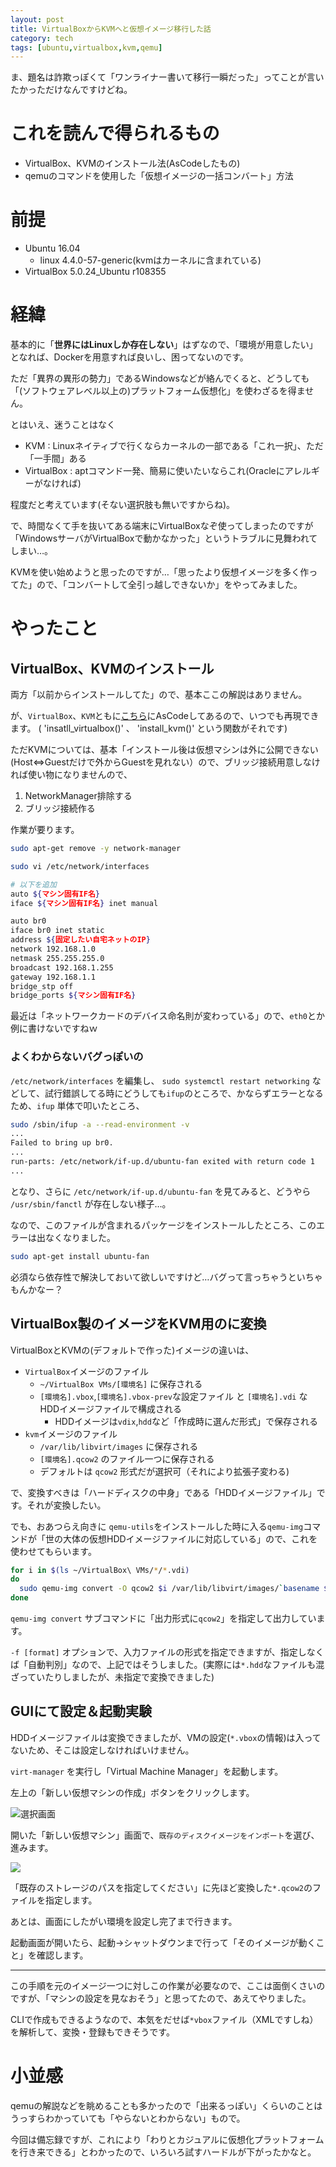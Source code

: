 ```yaml
---
layout: post
title: VirtualBoxからKVMへと仮想イメージ移行した話
category: tech
tags: [ubuntu,virtualbox,kvm,qemu]
---
```


ま、題名は詐欺っぽくて「ワンライナー書いて移行一瞬だった」ってことが言いたかっただけなんですけどね。

# これを読んで得られるもの

- VirtualBox、KVMのインストール法(AsCodeしたもの)
- qemuのコマンドを使用した「仮想イメージの一括コンバート」方法

# 前提

- Ubuntu 16.04
  - linux 4.4.0-57-generic(kvmはカーネルに含まれている)
- VirtualBox 5.0.24_Ubuntu r108355

# 経緯

基本的に「__世界にはLinuxしか存在しない__」はずなので、「環境が用意したい」となれば、Dockerを用意すれば良いし、困ってないのです。

ただ「異界の異形の勢力」であるWindowsなどが絡んでくると、どうしても「(ソフトウェアレベル以上の)プラットフォーム仮想化」を使わざるを得ません。

とはいえ、迷うことはなく

- KVM : Linuxネイティブで行くならカーネルの一部である「これ一択」、ただ「一手間」ある
- VirtualBox : aptコマンド一発、簡易に使いたいならこれ(Oracleにアレルギーがなければ)

程度だと考えています(そない選択肢も無いですからね)。

で、時間なくて手を抜いてある端末にVirtualBoxなぞ使ってしまったのですが「WindowsサーバがVirtualBoxで動かなかった」というトラブルに見舞われてしまい…。

KVMを使い始めようと思ったのですが…「思ったより仮想イメージを多く作ってた」ので、「コンバートして全引っ越しできないか」をやってみました。

# やったこと

## VirtualBox、KVMのインストール

両方「以前からインストールしてた」ので、基本ここの解説はありません。

が、`VirtualBox`、`KVM`ともに[こちら](https://github.com/kazuhito-m/dockers/blob/master/scripts/fabric_ubuntu_standard/fabfile.py)にAsCodeしてあるので、いつでも再現できます。 ( 'insatll_virtualbox()' 、 'install_kvm()' という関数がそれです)

ただKVMについては、基本「インストール後は仮想マシンは外に公開できない(Host⇔Guestだけで外からGuestを見れない）ので、ブリッジ接続用意しなければ使い物になりませんので、

1. NetworkManager排除する
0. ブリッジ接続作る

作業が要ります。

```bash
sudo apt-get remove -y network-manager
```

```bash
sudo vi /etc/network/interfaces

# 以下を追加
auto ${マシン固有IF名}
iface ${マシン固有IF名} inet manual

auto br0
iface br0 inet static
address ${固定したい自宅ネットのIP}
network 192.168.1.0
netmask 255.255.255.0
broadcast 192.168.1.255
gateway 192.168.1.1
bridge_stp off
bridge_ports ${マシン固有IF名}
```

最近は「ネットワークカードのデバイス命名則が変わっている」ので、`eth0`とか例に書けないですねｗ

### よくわからないバグっぽいの

`/etc/network/interfaces` を編集し、 `sudo systemctl restart networking` などして、試行錯誤してる時にどうしても`ifup`のところで、かならずエラーとなるため、`ifup` 単体で叩いたところ、

```bash
sudo /sbin/ifup -a --read-environment -v
...
Failed to bring up br0.
...
run-parts: /etc/network/if-up.d/ubuntu-fan exited with return code 1
...
```

となり、さらに `/etc/network/if-up.d/ubuntu-fan` を見てみると、どうやら `/usr/sbin/fanctl` が存在しない様子…。

なので、このファイルが含まれるパッケージをインストールしたところ、このエラーは出なくなりました。

```bash
sudo apt-get install ubuntu-fan
```

必須なら依存性で解決しておいて欲しいですけど…バグって言っちゃうといちゃもんかなー？

## VirtualBox製のイメージをKVM用のに変換

VirtualBoxとKVMの(デフォルトで作った)イメージの違いは、

- `VirtualBox`イメージのファイル
  - `~/VirtualBox VMs/[環境名]` に保存される
  - `[環境名].vbox`,`[環境名].vbox-prev`な設定ファイル と `[環境名].vdi` なHDDイメージファイルで構成される
    - HDDイメージは`vdix`,`hdd`など「作成時に選んだ形式」で保存される
- `kvm`イメージのファイル
  - `/var/lib/libvirt/images` に保存される
  - `[環境名].qcow2` のファイル一つに保存される
  - デフォルトは `qcow2` 形式だが選択可（それにより拡張子変わる)

で、変換すべきは「ハードディスクの中身」である「HDDイメージファイル」です。それが変換したい。

でも、おあつらえ向きに `qemu-utils`をインストールした時に入る`qemu-img`コマンドが「世の大体の仮想HDDイメージファイルに対応している」ので、これを使わせてもらいます。

```bash
for i in $(ls ~/VirtualBox\ VMs/*/*.vdi)
do
  sudo qemu-img convert -O qcow2 $i /var/lib/libvirt/images/`basename ${i%.*}`.qcow2
done
```

`qemu-img convert` サブコマンドに「出力形式に`qcow2`」を指定して出力しています。

`-f [format]` オプションで、入力ファイルの形式を指定できますが、指定しなくば「自動判別」なので、上記ではそうしました。(実際には`*.hdd`なファイルも混ざっていたりしましたが、未指定で変換できました)

## GUIにて設定＆起動実験

HDDイメージファイルは変換できましたが、VMの設定(`*.vbox`の情報)は入ってないため、そこは設定しなければいけません。

`virt-manager` を実行し「Virtual Machine Manager」を起動します。

左上の「新しい仮想マシンの作成」ボタンをクリックします。

![選択画面](/images/2017-01-08-makemachine.png)

開いた「新しい仮想マシン」画面で、`既存のディスクイメージをインポート`を選び、進みます。

![](/images/2017-01-08-imageselect.png)

「既存のストレージのパスを指定してください」に先ほど変換した`*.qcow2`のファイルを指定します。

あとは、画面にしたがい環境を設定し完了まで行きます。

起動画面が開いたら、起動->シャットダウンまで行って「そのイメージが動くこと」を確認します。

---

この手順を元のイメージ一つに対しこの作業が必要なので、ここは面倒くさいのですが、「マシンの設定を見なおそう」と思ってたので、あえてやりました。

CLIで作成もできるようなので、本気をだせば`*vbox`ファイル（XMLですしね）を解析して、変換・登録もできそうです。

# 小並感

qemuの解説などを眺めることも多かったので「出来るっぽい」くらいのことはうっすらわかっていても「やらないとわからない」もので。

今回は備忘録ですが、これにより「わりとカジュアルに仮想化プラットフォームを行き来できる」とわかったので、いろいろ試すハードルが下がったかなと。
